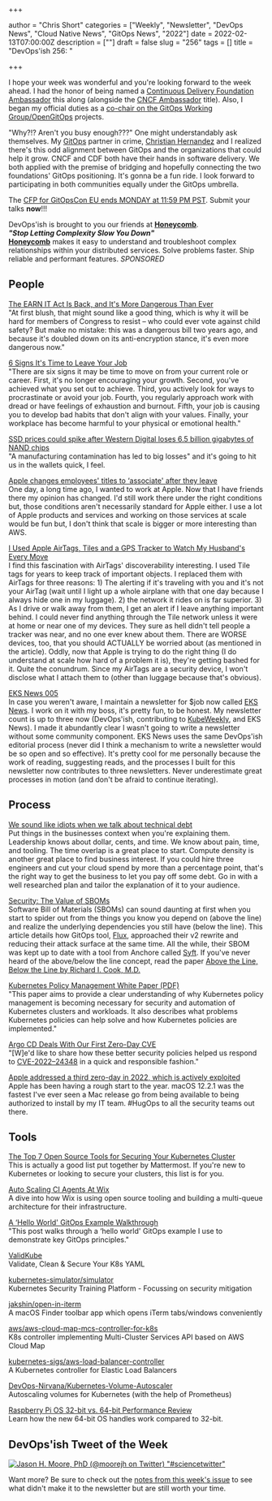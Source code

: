 +++

author = "Chris Short"
categories = ["Weekly", "Newsletter", "DevOps News", "Cloud Native News", "GitOps News", "2022"]
date = 2022-02-13T07:00:00Z
description = [""]
draft = false
slug = "256"
tags = [] 
title = "DevOps'ish 256: "

+++

I hope your week was wonderful and you're looking forward to the week ahead. I had the honor of being named a [Continuous Delivery Foundation Ambassador](https://cd.foundation/blog/2022/02/03/new-2022-ambassadors-and-community-builders/) this along (alongside the [CNCF Ambassador](https://www.cncf.io/people/ambassadors/) title). Also, I began my official duties as a [co-chair on the GitOps Working Group/OpenGitOps](https://github.com/cncf/tag-app-delivery/blob/main/gitops-wg/CHAIRS.md) projects.

"Why?!? Aren't you busy enough???" One might understandably ask themselves. My [GitOps](https://opengitops.dev/) partner in crime, [Christian Hernandez](https://twitter.com/christianh814) and I realized there's this odd alignment between GitOps and the organizations that could help it grow. CNCF and CDF both have their hands in software delivery. We both applied with the premise of bridging and hopefully connecting the two foundations' GitOps positioning. It's gonna be a fun ride. I look forward to participating in both communities equally under the GitOps umbrella.

The [CFP for GitOpsCon EU ends MONDAY at 11:59 PM PST](https://events.linuxfoundation.org/gitopscon-europe/program/cfp/). Submit your talks **now**!!!

DevOps'ish is brought to you our friends at [**Honeycomb**](https://ui.honeycomb.io/signup?&utm_source=devopsish&utm_medium=newsletter&utm_campaign=ad&utm_content=product-signup).  
***"Stop Letting Complexity Slow You Down"***  
[**Honeycomb**](https://ui.honeycomb.io/signup?&utm_source=devopsish&utm_medium=newsletter&utm_campaign=ad&utm_content=product-signup) makes it easy to understand and troubleshoot complex relationships within your distributed services. Solve problems faster. Ship reliable and performant features. *SPONSORED*

## People

[The EARN IT Act Is Back, and It's More Dangerous Than Ever](https://cyberlaw.stanford.edu/blog/2022/02/earn-it-act-back-and-it%E2%80%99s-more-dangerous-ever)  
"At first blush, that might sound like a good thing, which is why it will be hard for members of Congress to resist – who could ever vote against child safety? But make no mistake: this was a dangerous bill two years ago, and because it's doubled down on its anti-encryption stance, it's even more dangerous now."

[6 Signs It's Time to Leave Your Job](https://hbr.org/2022/02/6-signs-its-time-to-leave-your-job)  
"There are six signs it may be time to move on from your current role or career. First, it's no longer encouraging your growth. Second, you've achieved what you set out to achieve. Third, you actively look for ways to procrastinate or avoid your job. Fourth, you regularly approach work with dread or have feelings of exhaustion and burnout. Fifth, your job is causing you to develop bad habits that don't align with your values. Finally, your workplace has become harmful to your physical or emotional health."

[SSD prices could spike after Western Digital loses 6.5 billion gigabytes of NAND chips](https://www.theverge.com/2022/2/11/22928867/western-digital-nand-flash-storage-contamination)  
"A manufacturing contamination has led to big losses" and it's going to hit us in the wallets quick, I feel.

[Apple changes employees' titles to ‘associate' after they leave](https://www.washingtonpost.com/technology/2022/02/10/apple-associate/)  
One day, a long time ago, I wanted to work at Apple. Now that I have friends there my opinion has changed. I'd still work there under the right conditions but, those conditions aren't necessarily standard for Apple either. I use a lot of Apple products and services and working on those services at scale would be fun but, I don't think that scale is bigger or more interesting than AWS.

[I Used Apple AirTags, Tiles and a GPS Tracker to Watch My Husband's Every Move](https://www.nytimes.com/2022/02/11/technology/airtags-gps-surveillance.html)  
I find this fascination with AirTags' discoverability interesting. I used Tile tags for years to keep track of important objects. I replaced them with AirTags for three reasons: 1) The alerting if it's traveling with you and it's not your AirTag (wait until I light up a whole airplane with that one day because I always hide one in my luggage). 2) the network it rides on is far superior. 3) As I drive or walk away from them, I get an alert if I leave anything important behind. I could never find anything through the Tile network unless it were at home or near one of my devices. They sure as hell didn't tell people a tracker was near, and no one ever knew about them. There are WORSE devices, too, that you should ACTUALLY be worried about (as mentioned in the article). Oddly, now that Apple is trying to do the right thing (I do understand at scale how hard of a problem it is), they're getting bashed for it. Quite the conundrum. Since my AirTags are a security device, I won't disclose what I attach them to (other than luggage because that's obvious).

[EKS News 005](https://buttondown.email/eks.news/archive/eks-news-005/)  
In case you weren't aware, I maintain a newsletter for $job now called [EKS News](https://eks.news/). I work on it with my boss, it's pretty fun, to be honest. My newsletter count is up to three now (DevOps'ish, contributing to [KubeWeekly](https://www.cncf.io/kubeweekly/), and EKS News). I made it abundantly clear I wasn't going to write a newsletter without some community component. EKS News uses the same DevOps'ish editorial process (never did I think a mechanism to write a newsletter would be so open and so effective). It's pretty cool for me personally because the work of reading, suggesting reads, and the processes I built for this newsletter now contributes to three newsletters. Never underestimate great processes in motion (and don't be afraid to continue iterating).

## Process

[We sound like idiots when we talk about technical debt](https://www.cyclic.sh/posts/we-sound-like-idiots-when-we-talk-about-technical-debt)  
Put things in the businesses context when you're explaining them. Leadership knows about dollar, cents, and time. We know about pain, time, and tooling. The time overlap is a great place to start. Compute density is another great place to find business interest. If you could hire three engineers and cut your cloud spend by more than a percentage point, that's the right way to get the business to let you pay off some debt. Go in with a well researched plan and tailor the explanation of it to your audience.

[Security: The Value of SBOMs](https://fluxcd.io/blog/2022/02/security-the-value-of-sboms/)  
Software Bill of Materials (SBOMs) can sound daunting at first when you start to spider out from the things you know you depend on (above the line) and realize the underlying dependencies you still have (below the line). This article details how GitOps tool, [Flux](https://fluxcd.io/), approached their v2 rewrite and reducing their attack surface at the same time. All the while, their SBOM was kept up to date with a tool from Anchore called [Syft](https://github.com/anchore/syft). If you've never heard of the above/below the line concept, read the paper [Above the Line, Below the Line by Richard I. Cook, M.D.](https://shortcdn.com/file/devopsish/above-the-line-below-the-line.pdf)

[Kubernetes Policy Management White Paper (PDF)](https://github.com/kubernetes/sig-security/blob/main/sig-security-docs/papers/policy/CNCF_Kubernetes_Policy_Management_WhitePaper_v1.pdf)  
"This paper aims to provide a clear understanding of why Kubernetes
policy management is becoming necessary for security and
automation of Kubernetes clusters and workloads. It also describes what problems Kubernetes policies can help solve and how Kubernetes policies are implemented."

[Argo CD Deals With Our First Zero-Day CVE](https://blog.argoproj.io/argo-cd-deals-with-our-first-zero-day-cve-86e8fb158e8f)  
"[W]e'd like to share how these better security policies helped us respond to [CVE-2022–24348](https://cve.mitre.org/cgi-bin/cvename.cgi?name=CVE-2022-24348) in a quick and responsible fashion."

[Apple addressed a third zero-day in 2022, which is actively exploited](https://securityaffairs.co/wordpress/127894/security/apple-addressed-third-zero-day-2022.html)  
Apple has been having a rough start to the year. macOS 12.2.1 was the fastest I've ever seen a Mac release go from being available to being authorized to install by my IT team. #HugOps to all the security teams out there.

## Tools

[The Top 7 Open Source Tools for Securing Your Kubernetes Cluster](https://mattermost.com/blog/the-top-7-open-source-tools-for-securing-your-kubernetes-cluster/)  
This is actually a good list put together by Mattermost. If you're new to Kubernetes or looking to secure your clusters, this list is for you.

[Auto Scaling CI Agents At Wix](https://www.wix.engineering/post/auto-scaling-ci-agents-at-wix)  
A dive into how Wix is using open source tooling and building a multi-queue architecture for their infrastructure.

[A ‘Hello World' GitOps Example Walkthrough](https://zwischenzugs.com/2021/07/31/a-hello-world-gitops-example-walkthrough/)  
"This post walks through a ‘hello world' GitOps example I use to demonstrate key GitOps principles."

[ValidKube](https://validkube.com/)  
Validate, Clean & Secure Your K8s YAML

[kubernetes-simulator/simulator](https://github.com/kubernetes-simulator/simulator)  
Kubernetes Security Training Platform - Focussing on security mitigation

[jakshin/open-in-iterm](https://github.com/jakshin/open-in-iterm)  
A macOS Finder toolbar app which opens iTerm tabs/windows conveniently

[aws/aws-cloud-map-mcs-controller-for-k8s](https://github.com/aws/aws-cloud-map-mcs-controller-for-k8s)  
K8s controller implementing Multi-Cluster Services API based on AWS Cloud Map

[kubernetes-sigs/aws-load-balancer-controller](https://github.com/kubernetes-sigs/aws-load-balancer-controller)  
A Kubernetes controller for Elastic Load Balancers

[DevOps-Nirvana/Kubernetes-Volume-Autoscaler](https://github.com/DevOps-Nirvana/Kubernetes-Volume-Autoscaler)  
Autoscaling volumes for Kubernetes (with the help of Prometheus)

[Raspberry Pi OS 32-bit vs. 64-bit Performance Review](https://www.phoronix.com/scan.php?page=article&item=raspberrypi-32bit-64bit&num=1)  
Learn how the new 64-bit OS handles work compared to 32-bit.

## DevOps'ish Tweet of the Week

[![Jason H. Moore, PhD (@moorejh on Twitter) "#sciencetwitter"](https://shortcdn.com/file/devopsish/256-devopsish-tweet-of-the-week.webp)](https://twitter.com/moorejh/status/1491495889809993728)

Want more? Be sure to check out the [notes from this week's issue](https://devopsish.com/256/notes/) to see what didn't make it to the newsletter but are still worth your time.

